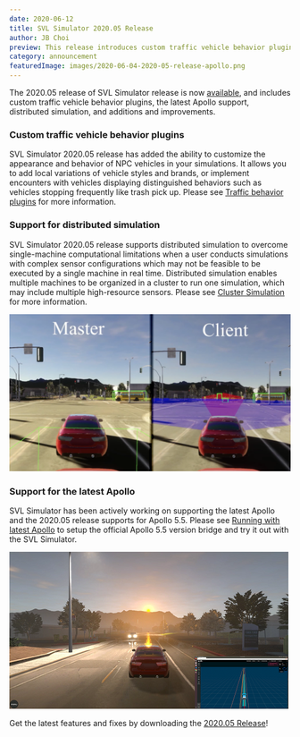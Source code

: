 ```yaml
---
date: 2020-06-12
title: SVL Simulator 2020.05 Release
author: JB Choi
preview: This release introduces custom traffic vehicle behavior plugins, distributed simulation, and support for Apollo 5.5.
category: announcement
featuredImage: images/2020-06-04-2020-05-release-apollo.png
---
```


The 2020.05 release of SVL Simulator release is now [available](https://github.com/lgsvl/simulator/releases/tag/2020.05), and includes custom traffic vehicle behavior plugins, the latest Apollo support, distributed simulation, and additions and improvements.

### Custom traffic vehicle behavior plugins

SVL Simulator 2020.05 release has added the ability to customize the appearance and behavior of NPC vehicles in your simulations. It allows you to add local variations of vehicle styles and brands, or implement encounters with vehicles displaying distinguished behaviors such as vehicles stopping frequently like trash pick up. Please see [Traffic behavior plugins](https://www.svlsimulator.com/docs/npc-plugins/) for more information.

### Support for distributed simulation

SVL Simulator 2020.05 release supports distributed simulation to overcome single-machine computational limitations when a user conducts simulations with complex sensor configurations which may not be feasible to be executed by a single machine in real time. Distributed simulation enables multiple machines to be organized in a cluster to run one simulation, which may include multiple high-resource sensors. Please see [Cluster Simulation](https://www.svlsimulator.com/docs/clusters-tab/#how-to-add-a-cluster) for more information.

[![clusters](images/2020-06-04-2020-05-release-clusters.png)](images/2020-06-04-2020-05-release-clusters.png)

### Support for the latest Apollo

SVL Simulator has been actively working on supporting the latest Apollo and the 2020.05 release supports for Apollo 5.5. Please see [Running with latest Apollo](https://www.svlsimulator.com/docs/apollo-master-instructions/) to setup the official Apollo 5.5 version bridge and try it out with the SVL Simulator.

[![apollo](images/2020-06-04-2020-05-release-apollo.png)](images/2020-06-04-2020-05-release-apollo.png)

Get the latest features and fixes by downloading the [2020.05 Release](https://github.com/lgsvl/simulator/releases/tag/2020.05)!
